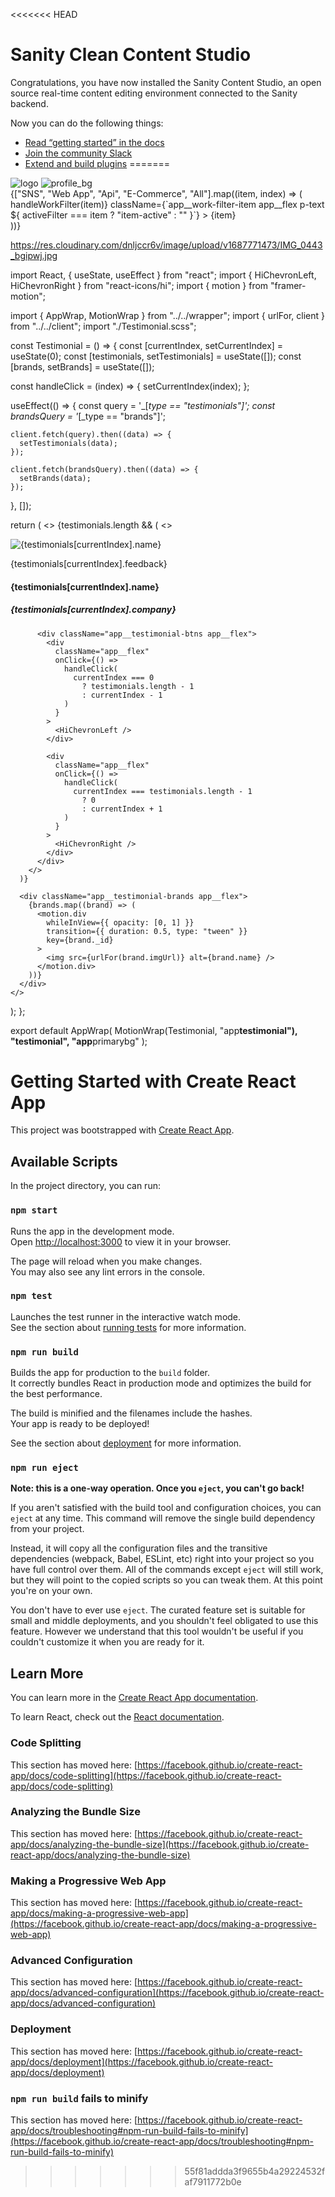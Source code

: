 <<<<<<< HEAD
# Sanity Clean Content Studio

Congratulations, you have now installed the Sanity Content Studio, an open source real-time content editing environment connected to the Sanity backend.

Now you can do the following things:

- [Read “getting started” in the docs](https://www.sanity.io/docs/introduction/getting-started?utm_source=readme)
- [Join the community Slack](https://slack.sanity.io/?utm_source=readme)
- [Extend and build plugins](https://www.sanity.io/docs/content-studio/extending?utm_source=readme)
=======
<img src={images.logo} alt="logo" />

<img src={images.profile} alt="profile_bg" />

<div className="app__work-filter">
        {["SNS", "Web App", "Api", "E-Commerce", "All"].map((item, index) => (
          <div
            key={index}
            onClick={() => handleWorkFilter(item)}
            className={`app__work-filter-item app__flex p-text ${
              activeFilter === item ? "item-active" : ""
            }`}
          >
            {item}
          </div>
        ))}
      </div>

https://res.cloudinary.com/dnljccr6v/image/upload/v1687771473/IMG_0443_bgipwj.jpg

import React, { useState, useEffect } from "react";
import { HiChevronLeft, HiChevronRight } from "react-icons/hi";
import { motion } from "framer-motion";

import { AppWrap, MotionWrap } from "../../wrapper";
import { urlFor, client } from "../../client";
import "./Testimonial.scss";

const Testimonial = () => {
const [currentIndex, setCurrentIndex] = useState(0);
const [testimonials, setTestimonials] = useState([]);
const [brands, setBrands] = useState([]);

const handleClick = (index) => {
setCurrentIndex(index);
};

useEffect(() => {
const query = '_[_type == "testimonials"]';
const brandsQuery = '_[_type == "brands"]';

    client.fetch(query).then((data) => {
      setTestimonials(data);
    });

    client.fetch(brandsQuery).then((data) => {
      setBrands(data);
    });

}, []);

return (
<>
{testimonials.length && (
<>
<div className="app__testimonial-item app__flex">
<img
              src={urlFor(testimonials[currentIndex].imgurl)}
              alt={testimonials[currentIndex].name}
            />
<div className="app__testimonial-content">
<p className="p-text center">
{testimonials[currentIndex].feedback}
</p>
<div>
<h4 className="bold-text center ">
{testimonials[currentIndex].name}
</h4>
<h5 className="p-text center">
{testimonials[currentIndex].company}
</h5>
</div>
</div>
</div>

          <div className="app__testimonial-btns app__flex">
            <div
              className="app__flex"
              onClick={() =>
                handleClick(
                  currentIndex === 0
                    ? testimonials.length - 1
                    : currentIndex - 1
                )
              }
            >
              <HiChevronLeft />
            </div>

            <div
              className="app__flex"
              onClick={() =>
                handleClick(
                  currentIndex === testimonials.length - 1
                    ? 0
                    : currentIndex + 1
                )
              }
            >
              <HiChevronRight />
            </div>
          </div>
        </>
      )}

      <div className="app__testimonial-brands app__flex">
        {brands.map((brand) => (
          <motion.div
            whileInView={{ opacity: [0, 1] }}
            transition={{ duration: 0.5, type: "tween" }}
            key={brand._id}
          >
            <img src={urlFor(brand.imgUrl)} alt={brand.name} />
          </motion.div>
        ))}
      </div>
    </>

);
};

export default AppWrap(
MotionWrap(Testimonial, "app**testimonial"),
"testimonial",
"app**primarybg"
);

# Getting Started with Create React App

This project was bootstrapped with [Create React App](https://github.com/facebook/create-react-app).

## Available Scripts

In the project directory, you can run:

### `npm start`

Runs the app in the development mode.\
Open [http://localhost:3000](http://localhost:3000) to view it in your browser.

The page will reload when you make changes.\
You may also see any lint errors in the console.

### `npm test`

Launches the test runner in the interactive watch mode.\
See the section about [running tests](https://facebook.github.io/create-react-app/docs/running-tests) for more information.

### `npm run build`

Builds the app for production to the `build` folder.\
It correctly bundles React in production mode and optimizes the build for the best performance.

The build is minified and the filenames include the hashes.\
Your app is ready to be deployed!

See the section about [deployment](https://facebook.github.io/create-react-app/docs/deployment) for more information.

### `npm run eject`

**Note: this is a one-way operation. Once you `eject`, you can't go back!**

If you aren't satisfied with the build tool and configuration choices, you can `eject` at any time. This command will remove the single build dependency from your project.

Instead, it will copy all the configuration files and the transitive dependencies (webpack, Babel, ESLint, etc) right into your project so you have full control over them. All of the commands except `eject` will still work, but they will point to the copied scripts so you can tweak them. At this point you're on your own.

You don't have to ever use `eject`. The curated feature set is suitable for small and middle deployments, and you shouldn't feel obligated to use this feature. However we understand that this tool wouldn't be useful if you couldn't customize it when you are ready for it.

## Learn More

You can learn more in the [Create React App documentation](https://facebook.github.io/create-react-app/docs/getting-started).

To learn React, check out the [React documentation](https://reactjs.org/).

### Code Splitting

This section has moved here: [https://facebook.github.io/create-react-app/docs/code-splitting](https://facebook.github.io/create-react-app/docs/code-splitting)

### Analyzing the Bundle Size

This section has moved here: [https://facebook.github.io/create-react-app/docs/analyzing-the-bundle-size](https://facebook.github.io/create-react-app/docs/analyzing-the-bundle-size)

### Making a Progressive Web App

This section has moved here: [https://facebook.github.io/create-react-app/docs/making-a-progressive-web-app](https://facebook.github.io/create-react-app/docs/making-a-progressive-web-app)

### Advanced Configuration

This section has moved here: [https://facebook.github.io/create-react-app/docs/advanced-configuration](https://facebook.github.io/create-react-app/docs/advanced-configuration)

### Deployment

This section has moved here: [https://facebook.github.io/create-react-app/docs/deployment](https://facebook.github.io/create-react-app/docs/deployment)

### `npm run build` fails to minify

This section has moved here: [https://facebook.github.io/create-react-app/docs/troubleshooting#npm-run-build-fails-to-minify](https://facebook.github.io/create-react-app/docs/troubleshooting#npm-run-build-fails-to-minify)
>>>>>>> 55f81addda3f9655b4a29224532faf7911772b0e
